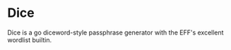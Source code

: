 # Dice

Dice is a go diceword-style passphrase generator with the EFF's excellent wordlist builtin.
